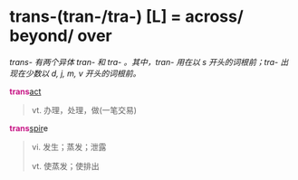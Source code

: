 # trans-(tran-/tra-) [L] = across/ beyond/ over

*trans- 有两个异体 tran- 和 tra- 。其中，tran- 用在以 s 开头的词根前；tra- 出现在少数以 d, j, m, v 开头的词根前。*

<b style="color: #C71585;">trans</b>[act](_act_.md)
> vt. 办理，处理，做(一笔交易)

<b style="color: #C71585;">trans</b>[spir](_spir_.md)e
> vi. 发生；蒸发；泄露
>
> vt. 使蒸发；使排出